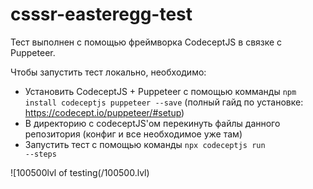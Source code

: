 # csssr-easteregg-test

Тест выполнен с помощью фреймворка CodeceptJS в связке с Puppeteer.

Чтобы запустить тест локально, необходимо:
- Установить CodeceptJS + Puppeteer с помощью комманды 
<code>npm install codeceptjs puppeteer --save</code>
(полный гайд по установке: https://codecept.io/puppeteer/#setup)
- В директорию с codeceptJS'ом перекинуть файлы данного репозитория (конфиг и все необходимое уже там)
- Запустить тест с помощью команды <code>npx codeceptjs run --steps</code>

![100500lvl of testing(/100500.lvl)

